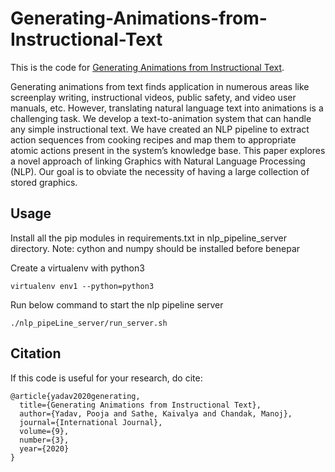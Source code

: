 # Generating-Animations-from-Instructional-Text

This is the code for [Generating Animations from Instructional Text](https://www.researchgate.net/publication/342740629_Generating_Animations_from_Instructional_Text).

Generating animations from text finds application in numerous areas like screenplay writing, instructional videos, public safety, and video user manuals, etc. However, translating natural language text into animations is a challenging task. We develop a text-to-animation system that can handle any simple instructional text. We have created an NLP pipeline to extract action sequences from cooking recipes and map them to appropriate atomic actions present in the system’s knowledge base. This paper explores a novel approach of linking Graphics with Natural Language Processing (NLP). Our goal is to obviate the necessity of having a large collection of stored graphics.

## Usage

Install all the pip modules in requirements.txt in nlp_pipeline_server directory. Note: cython and numpy should be installed before benepar

Create a virtualenv with python3
```
virtualenv env1 --python=python3
```

Run below command to start the nlp pipeline server
```
./nlp_pipeLine_server/run_server.sh
```

## Citation
If this code is useful for your research, do cite:
```
@article{yadav2020generating,
  title={Generating Animations from Instructional Text},
  author={Yadav, Pooja and Sathe, Kaivalya and Chandak, Manoj},
  journal={International Journal},
  volume={9},
  number={3},
  year={2020}
}
```
